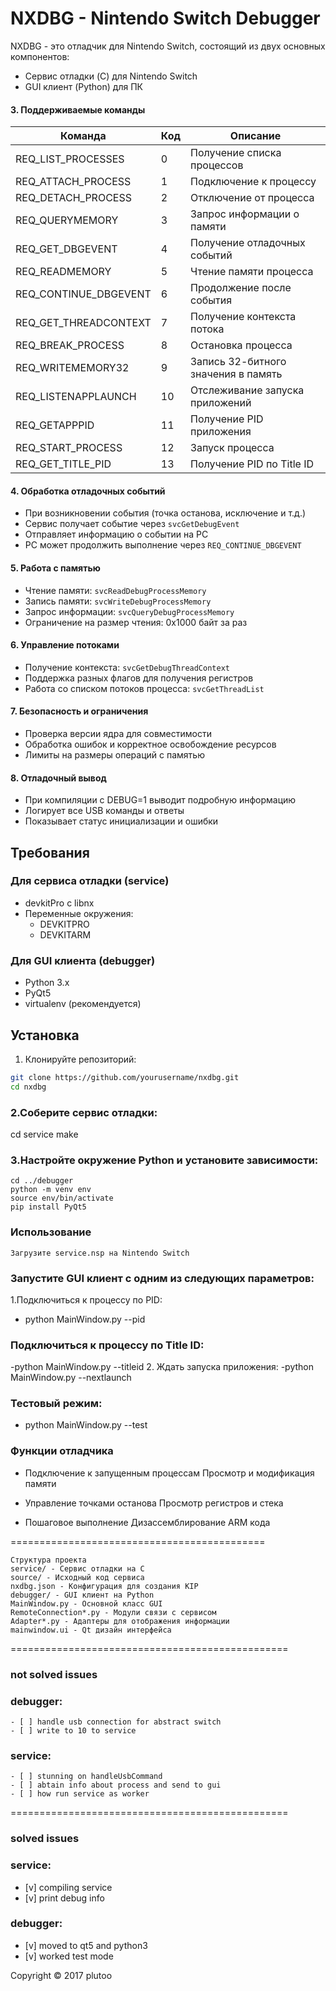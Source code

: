 
# NXDBG - Nintendo Switch Debugger

NXDBG - это отладчик для Nintendo Switch, состоящий из двух основных компонентов:
- Сервис отладки (C) для Nintendo Switch
- GUI клиент (Python) для ПК

#### 3. Поддерживаемые команды
| Команда | Код | Описание |
|---------|-----|----------|
| REQ_LIST_PROCESSES | 0 | Получение списка процессов |
| REQ_ATTACH_PROCESS | 1 | Подключение к процессу |
| REQ_DETACH_PROCESS | 2 | Отключение от процесса |
| REQ_QUERYMEMORY | 3 | Запрос информации о памяти |
| REQ_GET_DBGEVENT | 4 | Получение отладочных событий |
| REQ_READMEMORY | 5 | Чтение памяти процесса |
| REQ_CONTINUE_DBGEVENT | 6 | Продолжение после события |
| REQ_GET_THREADCONTEXT | 7 | Получение контекста потока |
| REQ_BREAK_PROCESS | 8 | Остановка процесса |
| REQ_WRITEMEMORY32 | 9 | Запись 32-битного значения в память |
| REQ_LISTENAPPLAUNCH | 10 | Отслеживание запуска приложений |
| REQ_GETAPPPID | 11 | Получение PID приложения |
| REQ_START_PROCESS | 12 | Запуск процесса |
| REQ_GET_TITLE_PID | 13 | Получение PID по Title ID |

#### 4. Обработка отладочных событий
- При возникновении события (точка останова, исключение и т.д.)
- Сервис получает событие через `svcGetDebugEvent`
- Отправляет информацию о событии на PC
- PC может продолжить выполнение через `REQ_CONTINUE_DBGEVENT`

#### 5. Работа с памятью
- Чтение памяти: `svcReadDebugProcessMemory`
- Запись памяти: `svcWriteDebugProcessMemory`
- Запрос информации: `svcQueryDebugProcessMemory`
- Ограничение на размер чтения: 0x1000 байт за раз

#### 6. Управление потоками
- Получение контекста: `svcGetDebugThreadContext`
- Поддержка разных флагов для получения регистров
- Работа со списком потоков процесса: `svcGetThreadList`

#### 7. Безопасность и ограничения
- Проверка версии ядра для совместимости
- Обработка ошибок и корректное освобождение ресурсов
- Лимиты на размеры операций с памятью

#### 8. Отладочный вывод
- При компиляции с DEBUG=1 выводит подробную информацию
- Логирует все USB команды и ответы
- Показывает статус инициализации и ошибки


## Требования

### Для сервиса отладки (service)
- devkitPro с libnx
- Переменные окружения:
  - DEVKITPRO
  - DEVKITARM

### Для GUI клиента (debugger)
- Python 3.x
- PyQt5
- virtualenv (рекомендуется)

## Установка

1. Клонируйте репозиторий:
```bash
git clone https://github.com/yourusername/nxdbg.git
cd nxdbg
```

### 2.Соберите сервис отладки:
cd service
make

### 3.Настройте окружение Python и установите зависимости:
```
cd ../debugger
python -m venv env
source env/bin/activate
pip install PyQt5
```
### Использование
```
Загрузите service.nsp на Nintendo Switch
```

### Запустите GUI клиент с одним из следующих параметров:

1.Подключиться к процессу по PID:
- python MainWindow.py --pid <pid>
### Подключиться к процессу по Title ID:
 -python MainWindow.py --titleid <titleid>
2. Ждать запуска приложения:
-python MainWindow.py --nextlaunch
### Тестовый режим:
- python MainWindow.py --test
### Функции отладчика

- Подключение к запущенным процессам
Просмотр и модификация памяти

- Управление точками останова
Просмотр регистров и стека

- Пошаговое выполнение
Дизассемблирование ARM кода


============================================
```
Структура проекта
service/ - Сервис отладки на C
source/ - Исходный код сервиса
nxdbg.json - Конфигурация для создания KIP
debugger/ - GUI клиент на Python
MainWindow.py - Основной класс GUI
RemoteConnection*.py - Модули связи с сервисом
Adapter*.py - Адаптеры для отображения информации
mainwindow.ui - Qt дизайн интерфейса
```
================================================
### not solved issues 
  ### debugger:
    - [ ] handle usb connection for abstract switch
    - [ ] write to 10 to service
  ### service:
    - [ ] stunning on handleUsbCommand
    - [ ] abtain info about process and send to gui
    - [ ] how run service as worker
================================================
### solved issues
  ### service:
  - [v] compiling service
  - [v] print debug info
  ### debugger:
  - [v] moved to qt5 and python3
  - [v] worked test mode

Copyright © 2017 plutoo
